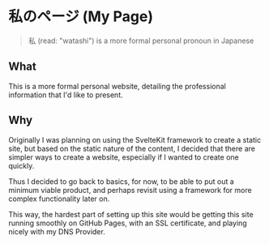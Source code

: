 # 私のページ (My Page)

> 私 (read: "watashi") is a more formal personal pronoun in Japanese

## What

This is a more formal personal website, detailing the professional information that I'd like to present.

## Why

Originally I was planning on using the SvelteKit framework to create a static site, but based on the static nature of the content, I decided that there are simpler ways to create a website, especially if I wanted to create one quickly.

Thus I decided to go back to basics, for now, to be able to put out a minimum viable product, and perhaps revisit using a framework for more complex functionality later on.

This way, the hardest part of setting up this site would be getting this site running smoothly on GitHub Pages, with an SSL certificate, and playing nicely with my DNS Provider.